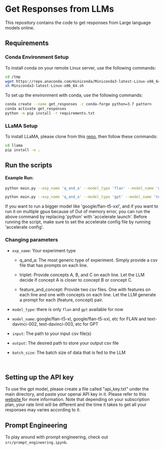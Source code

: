#  Get Responses from LLMs

This repository contains the code to get responses from Large language models online.

## Requirements

### Conda Environment Setup

To install conda on your remote Linux server, use the following commands:

```sh
cd /tmp
wget https://repo.anaconda.com/miniconda/Miniconda3-latest-Linux-x86_64.sh
sh Miniconda3-latest-Linux-x86_64.sh
```

To set up the environment with conda, use the following commands:

```sh
conda create --name get_responses -c conda-forge python=3.7 pattern
conda activate get_responses
python -m pip install -r requirements.txt
```

### LLaMA Setup

To install LLaMA, please clone from this [repo](https://github.com/facebookresearch/llama), then follow these commands:

```sh
cd llama
pip install -e .
```

## Run the scripts

#### Example Run:

```sh
python main.py --exp_name 'q_and_a' --model_type 'flan' --model_name 'google/flan-t5-xl' --input './examples/q_and_a/prompt.csv' --output './examples/q_and_a/response.csv' --batch_size 256
```

```sh
python main.py --exp_name 'q_and_a' --model_type 'gpt' --model_name 'text-davinci-003' --input './examples/q_and_a/prompt.csv' --output './examples/q_and_a/response.csv' --batch_size 256
```

If you want to run a bigger model like 'google/flan-t5-xxl', and if you want to run it on multiple gpus because of Out of memory error, you can run the above command by replacing 'python' with 'accelerate launch'. Before running the script, make sure to set the accelerate config file by running 'accelerate config'.  
### Changing parameters

- `exp_name`: Your experiment type

    - q_and_a: The most generic type of experiment. Simply provide a csv file that has prompts on each line.  

    - triplet: Provide concepts A, B, and C on each line. Let the LLM decide if concept A is closer to concept B or concept C.

    - feature_and_concept: Provide two csv files. One with features on each line and one with concepts on each line. Let the LLM generate a prompt for each (feature, concept) pair.

- `model_type`: there is only `flan` and `gpt` available for now

- `model_name`: google/flan-t5-xl, google/flan-t5-xxl, etc for FLAN and text-davinci-002, text-davinci-003, etc for GPT

- `input`: The path to your input csv file(s)

- `output`: The desired path to store your output csv file

- `batch_size`: The batch size of data that is fed to the LLM

<br>

## Setting up the API key 

To use the gpt model, please create a file called "api_key.txt" under the main directory, and paste your openai API key in it. Please refer to this <a href = "https://www.educative.io/courses/open-ai-api-natural-language-processing-python/7DxorX8xA0O"> website </a> for more information. Note that depending on your subscription plan, your rate limit will be different and the time it takes to get all your responses may varies according to it.

## Prompt Engineering

To play around with prompt engineering, check out `src/prompt_engineering.ipynb`.
